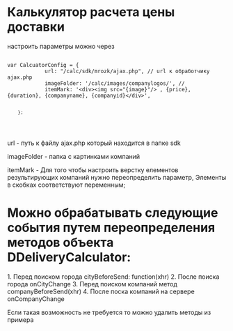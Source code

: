 <h1>Калькулятор расчета цены доставки</h1>
настроить параметры можно через
<pre>
<code>
var CalcuatorConfig = {
            url: "/calc/sdk/mrozk/ajax.php", // url к обработчику ajax.php
            imageFolder: '/calc/images/companylogos/', //
            itemMark: '&lt;div&gt;&lt;img src="{image}"/&gt; , {price}, {duration}, {companyname}, {companyid}&lt;/div&gt;',

        };
</code>
</pre>
url - путь к файлу ajax.php который находится в папке sdk

imageFolder - папка с картинками компаний

itemMark - Для того чтобы настроить верстку елементов результирующих компаний нужно переопределить параметр, Элементы в скобках
соответствуют переменным;


<h1>Можно обрабатывать следующие  события путем переопределения методов объекта DDeliveryCalculator:</h1>
1. Перед поиском города cityBeforeSend: function(xhr)
2. После поиска города onCityChange
3. Перед поиском компаний метод companyBeforeSend(xhr)
4. После поска компаний на сервере onCompanyChange

<p>Если такая возможность не требуется то можно удалить методы из примера</p>

